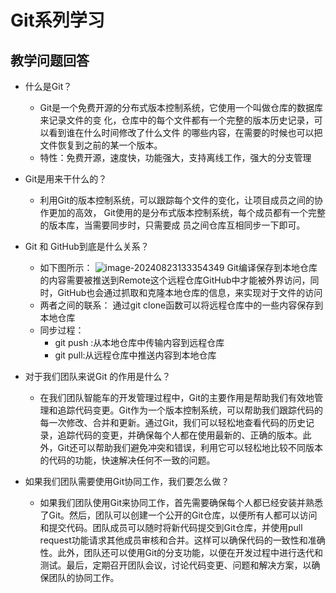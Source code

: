 # Git系列学习

## 教学问题回答

- 什么是Git？
  - Git是一个免费开源的分布式版本控制系统，它使用一个叫做仓库的数据库来记录文件的变		化，仓库中的每个文件都有一个完整的版本历史记录，可以看到谁在什么时间修改了什么文件	的哪些内容，在需要的时候也可以把文件恢复到之前的某一个版本。
  - 特性：免费开源，速度快，功能强大，支持离线工作，强大的分支管理
- Git是用来干什么的？
  - 利用Git的版本控制系统，可以跟踪每个文件的变化，让项目成员之间的协作更加的高效，		Git使用的是分布式版本控制系统，每个成员都有一个完整的版本库，当需要同步时，只需要成		员之间仓库互相同步一下即可。
- Git 和 GitHub到底是什么关系？
  - 如下图所示：
    ![image-20240823133354349](C:\Users\26271\AppData\Roaming\Typora\typora-user-images\image-20240823133354349.png)
    Git编译保存到本地仓库的内容需要被推送到Remote这个远程仓库GitHub中才能被外界访问，同时，GitHub也会通过抓取和克隆本地仓库的信息，来实现对于文件的访问
  - 两者之间的联系：
    通过git clone函数可以将远程仓库中的一些内容保存到本地仓库
  - 同步过程：
    - git push :从本地仓库中传输内容到远程仓库
    - git pull:从远程仓库中推送内容到本地仓库

- 对于我们团队来说Git 的作用是什么？
  - 在我们团队智能车的开发管理过程中，Git的主要作用是帮助我们有效地管理和追踪代码变更。Git作为一个版本控制系统，可以帮助我们跟踪代码的每一次修改、合并和更新。通过Git，我们可以轻松地查看代码的历史记录，追踪代码的变更，并确保每个人都在使用最新的、正确的版本。此外，Git还可以帮助我们避免冲突和错误，利用它可以轻松地比较不同版本的代码的功能，快速解决任何不一致的问题。
- 如果我们团队需要使用Git协同工作，我们要怎么做？
  - 如果我们团队使用Git来协同工作，首先需要确保每个人都已经安装并熟悉了Git。然后，团队可以创建一个公开的Git仓库，以便所有人都可以访问和提交代码。团队成员可以随时将新代码提交到Git仓库，并使用pull request功能请求其他成员审核和合并。这样可以确保代码的一致性和准确性。此外，团队还可以使用Git的分支功能，以便在开发过程中进行迭代和测试。最后，定期召开团队会议，讨论代码变更、问题和解决方案，以确保团队的协同工作。
